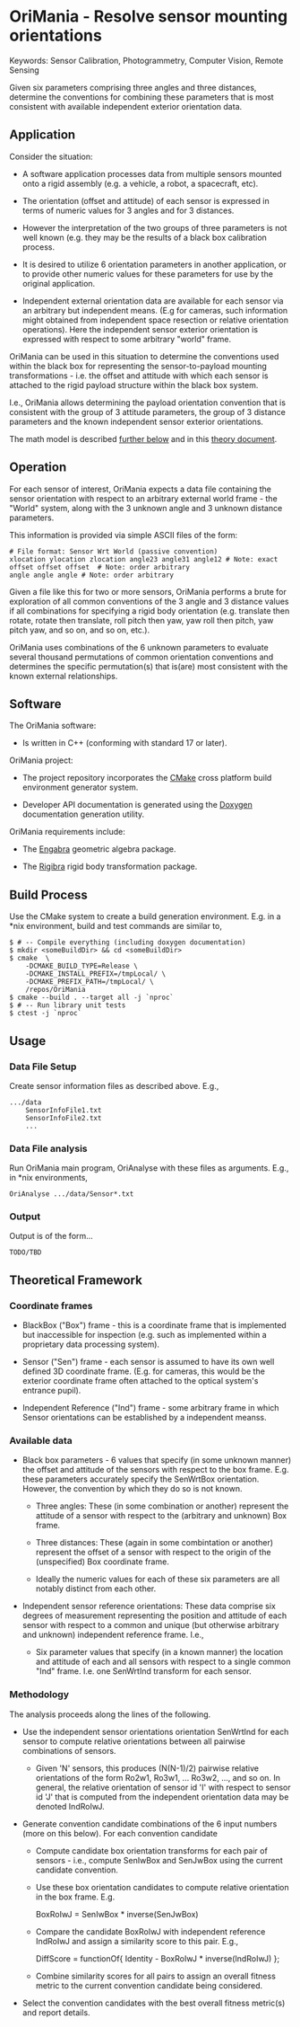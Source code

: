 
# OriMania - Resolve sensor mounting orientations

Keywords: Sensor Calibration, Photogrammetry, Computer Vision, Remote Sensing

Given six parameters comprising three angles and three distances, determine
the conventions for combining these parameters that is most consistent with
available independent exterior orientation data.


## Application

Consider the situation:

* A software application processes data from multiple sensors mounted onto
a rigid assembly (e.g. a vehicle, a robot, a spacecraft, etc).

* The orientation (offset and attitude) of each sensor is expressed in
terms of numeric values for 3 angles and for 3 distances.

* However the interpretation of the two groups of three parameters is
not well known (e.g.  they may be the results of a black box calibration
process.

* It is desired to utilize 6 orientation parameters in another
application, or to provide other numeric values for these parameters
for use by the original application.

* Independent external orientation data are available for each sensor via
an arbitrary but independent means. (E.g for cameras, such information
might obtained from independent space resection or relative orientation
operations). Here the independent sensor exterior orientation is expressed
with respect to some arbitrary "world" frame.

OriMania can be used in this situation to determine the conventions used
within the black box for representing the sensor-to-payload mounting
transformations - i.e. the offset and attitude with which each sensor
is attached to the rigid payload structure within the black box system.

I.e., OriMania allows determining the payload orientation convention
that is consistent with the group of 3 attitude parameters, the group
of 3 distance parameters and the known independent sensor exterior
orientations.

The math model is described
[further below](#Theoretical-Framework) and in this
[theory document](./theory/OriManiaTheory.lyx).

## Operation

For each sensor of interest, OriMania expects a data file containing the
sensor orientation with respect to an arbitrary external world frame -
the "World" system, along with the 3 unknown angle and 3 unknown
distance parameters.

This information is provided via simple ASCII files of the form:

	# File format: Sensor Wrt World (passive convention)
	xlocation ylocation zlocation angle23 angle31 angle12 # Note: exact
	offset offset offset  # Note: order arbitrary
	angle angle angle # Note: order arbitrary

Given a file like this for two or more sensors, OriMania performs a brute
for exploration of all common conventions of the 3 angle and 3 distance
values if all combinations for specifying a rigid body orientation
(e.g. translate then rotate, rotate then translate, roll pitch then yaw,
yaw roll then pitch, yaw pitch yaw, and so on, and so on, etc.).

OriMania uses combinations of the 6 unknown parameters to evaluate several
thousand permutations of common orientation conventions and determines
the specific permutation(s) that is(are) most consistent with the known
external relationships.

## Software

The OriMania software:

* Is written in C++ (conforming with standard 17 or later).

OriMania project:

* The project repository incorporates the [CMake](https://cmake.org)
cross platform build environment generator system.

* Developer API documentation is generated using the
[Doxygen](https://www.doxygen.nl/index.html) documentation generation
utility.

OriMania requirements include:

* The [Engabra](https://github.com/Stellacore/engabra) geometric algebra
package.

* The [Rigibra](https://github.com/Stellacore/Rigibra) rigid body
transformation package.

## Build Process

Use the CMake system to create a build generation environment. E.g. in a
\*nix environment, build and test commands are similar to,

	$ # -- Compile everything (including doxygen documentation)
	$ mkdir <someBuildDir> && cd <someBuildDir>
	$ cmake  \
		-DCMAKE_BUILD_TYPE=Release \
		-DCMAKE_INSTALL_PREFIX=/tmpLocal/ \
		-DCMAKE_PREFIX_PATH=/tmpLocal/ \
		/repos/OriMania
	$ cmake --build . --target all -j `nproc`
	$ # -- Run library unit tests
	$ ctest -j `nproc`

## Usage

### Data File Setup

Create sensor information files as described above. E.g.,

	.../data
		SensorInfoFile1.txt
		SensorInfoFile2.txt
		...

### Data File analysis

Run OriMania main program, OriAnalyse with these files as arguments.
E.g., in \*nix environments,

	OriAnalyse .../data/Sensor*.txt

### Output

Output is of the form...

	TODO/TBD

## Theoretical Framework

### Coordinate frames

* BlackBox ("Box") frame - this is a coordinate frame that is implemented
but inaccessible for inspection (e.g. such as implemented within a
proprietary data processing system).

* Sensor ("Sen") frame - each sensor is assumed to have its own well
defined 3D coordinate frame. (E.g. for cameras, this would be the exterior
coordinate frame often attached to the optical system's entrance pupil).

* Independent Reference ("Ind") frame - some arbitrary frame in which Sensor
orientations can be established by a independent meanss.

### Available data

* Black box parameters - 6 values that specify (in some unknown manner)
the offset and attitude of the sensors with respect to the box frame. E.g.
these parameters accurately specify the SenWrtBox orientation. However, the
convention by which they do so is not known.

	* Three angles: These (in some combination or another) represent the
	attitude of a sensor with respect to the (arbitrary and unknown) Box
	frame.

	* Three distances: These (again in some combintation or another)
	represent the offset of a sensor with respect to the origin of the
	(unspecified) Box coordinate frame.

	* Ideally the numeric values for each of these six parameters are
	all notably distinct from each other.

* Independent sensor reference orientations: These data comprise six
degrees of measurement representing the position and attitude of each
sensor with respect to a common and unique (but otherwise arbitrary and
unknown) independent reference frame. I.e.,

	* Six parameter values that specify (in a known manner) the location
	and attitude of each and all sensors with respect to a single common
	"Ind" frame. I.e. one SenWrtInd transform for each sensor.

### Methodology

The analysis proceeds along the lines of the following.

* Use the independent sensor orientations orientation SenWrtInd for each
sensor to compute relative orientations between all pairwise combinations 
of sensors.

	* Given 'N' sensors, this produces (N(N-1)/2) pairwise relative
	orientations of the form Ro2w1, Ro3w1, ... Ro3w2, ..., and so on.
	In general, the relative orientation of sensor id 'I' with respect
	to sensor id 'J' that is computed from the independent orientation
	data may be denoted IndRoIwJ.

* Generate convention candidate combinations of the 6 input numbers
(more on this below). For each convention candidate

	* Compute candidate box orientation transforms for each pair
	of sensors - i.e., compute SenIwBox and SenJwBox using the current
	candidate convention.

	* Use these box orientation candidates to compute relative orientation
	in the box frame. E.g.

		BoxRoIwJ = SenIwBox * inverse(SenJwBox)

	* Compare the candidate BoxRoIwJ with independent reference IndRoIwJ
	and assign a similarity score to this pair. E.g.,

		DiffScore = functionOf{ Identity - BoxRoIwJ * inverse(IndRoIwJ) };

	* Combine similarity scores for all pairs to assign an overall
	fitness metric to the current convention candidate being considered.

* Select the convention candidates with the best overall fitness metric(s)
and report details.

